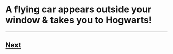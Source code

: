 # A flying car appears outside your window & takes you to Hogwarts!
---  
## [Next](Animals/animal.md) 
